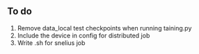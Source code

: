 ## To do

1. Remove data_local test checkpoints when running taining.py
2. Include the device in config for distributed job
3. Write .sh for snelius job 



